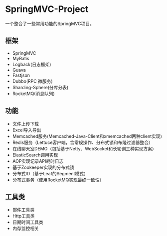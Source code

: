 # SpringMVC-Project

一个整合了一些常用功能的SpringMVC项目。

## 框架

- SpringMVC
- MyBatis
- Logback(日志框架)
- Guava
- Fastjson
- Dubbo(RPC 微服务)
- Sharding-Sphere(分库分表)
- RocketMQ(消息队列)

## 功能

- 文件上传下载
- Excel导入导出
- Memcached服务(Memcached-Java-Client和xmemcached两种client实现)
- Redis服务（Lettuce客户端，含常规操作、分布式锁和布隆过滤器整合）
- 在线聊天室DEMO（包括基于Netty、WebSocket和长轮训三种实现方案）
- ElasticSearch调用实现
- AOP实现记录API耗时日志
- 基于Zookeeper实现的分布式锁
- 分布式ID（基于Leaf的Segment模式）
- 分布式事务（使用RocketMQ实现最终一致性）

## 工具类

- 邮件工具类
- Http工具类
- 日期时间工具类
- 内存监控相关

